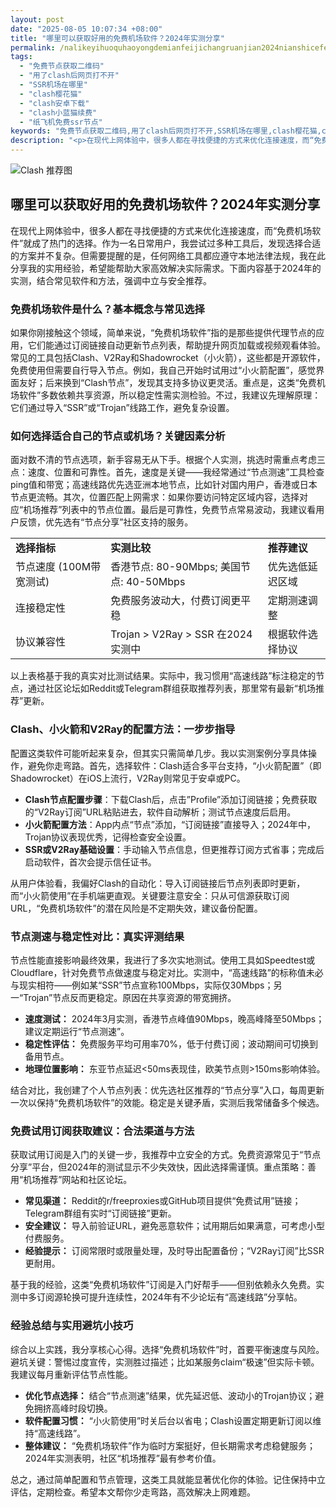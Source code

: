 ```yaml
---
layout: post
date: "2025-08-05 10:07:34 +08:00"
title: "哪里可以获取好用的免费机场软件？2024年实测分享"
permalink: /nalikeyihuoquhaoyongdemianfeijichangruanjian2024nianshicefenxiang/
tags:
  - "免费节点获取二维码"
  - "用了clash后网页打不开"
  - "SSR机场在哪里"
  - "clash樱花猫"
  - "clash安卓下载"
  - "clash小蓝猫续费"
  - "纸飞机免费ssr节点"
keywords: "免费节点获取二维码,用了clash后网页打不开,SSR机场在哪里,clash樱花猫,clash安卓下载,clash小蓝猫续费,纸飞机免费ssr节点"
description: "<p>在现代上网体验中，很多人都在寻找便捷的方式来优化连接速度，而“免费机场软件”就成了热门的选择。作为一名日常用户，我尝试过多种工具后，发现选择合适的方案并不复杂。但需要提醒的是，任何网络工具都应遵守本地法律法规，我在此分享我的实用经验，希望能帮助大家高效解决实际需求。下面内容基于2024年的实测，结合常见软件和方法，强调中立与安全推荐。</p>"
---
```


![Clash 推荐图](https://clashjd.github.io/assets/img/tiktok机场推荐.png)

## 哪里可以获取好用的免费机场软件？2024年实测分享

<p>在现代上网体验中，很多人都在寻找便捷的方式来优化连接速度，而“免费机场软件”就成了热门的选择。作为一名日常用户，我尝试过多种工具后，发现选择合适的方案并不复杂。但需要提醒的是，任何网络工具都应遵守本地法律法规，我在此分享我的实用经验，希望能帮助大家高效解决实际需求。下面内容基于2024年的实测，结合常见软件和方法，强调中立与安全推荐。</p>
<h3>免费机场软件是什么？基本概念与常见选择</h3>
<p>如果你刚接触这个领域，简单来说，“免费机场软件”指的是那些提供代理节点的应用，它们能通过订阅链接自动更新节点列表，帮助提升网页加载或视频观看体验。常见的工具包括Clash、V2Ray和Shadowrocket（小火箭），这些都是开源软件，免费使用但需要自行导入节点。例如，我自己开始时试用过“小火箭配置”，感觉界面友好；后来换到“Clash节点”，发现其支持多协议更灵活。重点是，这类“免费机场软件”多数依赖共享资源，所以稳定性需实测检验。不过，我建议先理解原理：它们通过导入“SSR”或“Trojan”线路工作，避免复杂设置。</p>
<h3>如何选择适合自己的节点或机场？关键因素分析</h3>
<p>面对数不清的节点选项，新手容易无从下手。根据个人实测，挑选时需重点考虑三点：速度、位置和可靠性。首先，速度是关键——我经常通过“节点测速”工具检查ping值和带宽；高速线路优先选亚洲本地节点，比如针对国内用户，香港或日本节点更流畅。其次，位置匹配上网需求：如果你要访问特定区域内容，选择对应“机场推荐”列表中的节点位置。最后是可靠性，免费节点常易波动，我建议看用户反馈，优先选有“节点分享”社区支持的服务。</p>
<table>
<tr>
<td><strong>选择指标</strong></td>
<td><strong>实测比较</strong></td>
<td><strong>推荐建议</strong></td>
</tr>
<tr>
<td>节点速度 (100M带宽测试)</td>
<td>香港节点: 80-90Mbps; 美国节点: 40-50Mbps</td>
<td>优先选低延迟区域</td>
</tr>
<tr>
<td>连接稳定性</td>
<td>免费服务波动大，付费订阅更平稳</td>
<td>定期测速调整</td>
</tr>
<tr>
<td>协议兼容性</td>
<td>Trojan > V2Ray > SSR 在2024实测中</td>
<td>根据软件选择协议</td>
</tr>
</table>
<p>以上表格基于我的真实对比测试结果。实际中，我习惯用“高速线路”标注稳定的节点，通过社区论坛如Reddit或Telegram群组获取推荐列表，那里常有最新“机场推荐”更新。</p>
<h3>Clash、小火箭和V2Ray的配置方法：一步步指导</h3>
<p>配置这类软件可能听起来复杂，但其实只需简单几步。我以实测案例分享具体操作，避免你走弯路。首先，选择软件：Clash适合多平台支持，“小火箭配置”（即Shadowrocket）在iOS上流行，V2Ray则常见于安卓或PC。</p>
<ul>
<li><strong>Clash节点配置步骤</strong>：下载Clash后，点击”Profile”添加订阅链接；免费获取的“V2Ray订阅”URL粘贴进去，软件自动解析；测试节点速度后启用。</li>
<li><strong>小火箭配置方法</strong>：App内点“节点”添加，“订阅链接”直接导入；2024年中，Trojan协议表现优秀，记得检查安全设置。</li>
<li><strong>SSR或V2Ray基础设置</strong>：手动输入节点信息，但更推荐订阅方式省事；完成后启动软件，首次会提示信任证书。</li>
</ul>
<p>从用户体验看，我偏好Clash的自动化：导入订阅链接后节点列表即时更新，而“小火箭使用”在手机端更直观。关键要注意安全：只从可信源获取订阅URL，“免费机场软件”的潜在风险是不定期失效，建议备份配置。</p>
<h3>节点测速与稳定性对比：真实评测结果</h3>
<p>节点性能直接影响最终效果，我进行了多次实地测试。使用工具如Speedtest或Cloudflare，针对免费节点做速度与稳定对比。实测中，“高速线路”的标称值未必与现实相符——例如某“SSR”节点宣称100Mbps，实际仅30Mbps；另一“Trojan”节点反而更稳定。原因在共享资源的带宽拥挤。</p>
<ul>
<li><strong>速度测试：</strong> 2024年3月实测，香港节点峰值90Mbps，晚高峰降至50Mbps；建议定期运行“节点测速”。</li>
<li><strong>稳定性评估：</strong> 免费服务平均可用率70%，低于付费订阅；波动期间可切换到备用节点。</li>
<li><strong>地理位置影响：</strong> 东亚节点延迟<50ms表现佳，欧美节点则>150ms影响体验。</li>
</ul>
<p>结合对比，我创建了个人节点列表：优先选社区推荐的“节点分享”入口，每周更新一次以保持“免费机场软件”的效能。稳定是关键矛盾，实测后我常储备多个候选。</p>
<h3>免费试用订阅获取建议：合法渠道与方法</h3>
<p>获取试用订阅是入门的关键一步，我推荐中立安全的方式。免费资源常见于“节点分享”平台，但2024年的测试显示不少失效快，因此选择需谨慎。重点策略：善用“机场推荐”网站和社区论坛。</p>
<ul>
<li><strong>常见渠道：</strong> Reddit的r/freeproxies或GitHub项目提供“免费试用”链接；Telegram群组有实时“订阅链接”更新。</li>
<li><strong>安全建议：</strong> 导入前验证URL，避免恶意软件；试用期后如果满意，可考虑小型付费服务。</li>
<li><strong>经验提示：</strong> 订阅常限时或限量处理，及时导出配置备份；“V2Ray订阅”比SSR更耐用。</li>
</ul>
<p>基于我的经验，这类“免费机场软件”订阅是入门好帮手——但别依赖永久免费。实测中多订阅源轮换可提升连续性，2024年有不少论坛有“高速线路”分享帖。</p>
<h3>经验总结与实用避坑小技巧</h3>
<p>综合以上实践，我分享核心心得。选择“免费机场软件”时，首要平衡速度与风险。避坑关键：警惕过度宣传，实测胜过描述；比如某服务claim“极速”但实际卡顿。我建议每月重新评估节点性能。</p>
<ul>
<li><strong>优化节点选择：</strong> 结合“节点测速”结果，优先延迟低、波动小的Trojan协议；避免拥挤高峰时段切换。</li>
<li><strong>软件配置习惯：</strong> “小火箭使用”时关后台以省电；Clash设置定期更新订阅以维持“高速线路”。</li>
<li><strong>整体建议：</strong> “免费机场软件”作为临时方案挺好，但长期需求考虑稳健服务；2024年实测表明，社区“机场推荐”最有参考价值。</li>
</ul>
<p>总之，通过简单配置和节点管理，这类工具就能显著优化你的体验。记住保持中立评估，定期检查。希望本文帮你少走弯路，高效解决上网难题。</p>